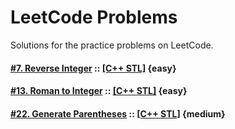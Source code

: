 # LeetCode Problems
Solutions for the practice problems on LeetCode.


#### [#7. Reverse Integer](https://leetcode.com/problems/reverse-integer/) :: [[C++ STL]](007.Reverse-Integer.STL) {easy}

#### [#13. Roman to Integer](https://leetcode.com/problems/roman-to-integer/) :: [[C++ STL]](007.Reverse-Integer.STL) {easy}

#### [#22. Generate Parentheses](https://leetcode.com/problems/generate-parentheses/) :: [[C++ STL]](022.Generate-Parentheses.STL) {medium}
